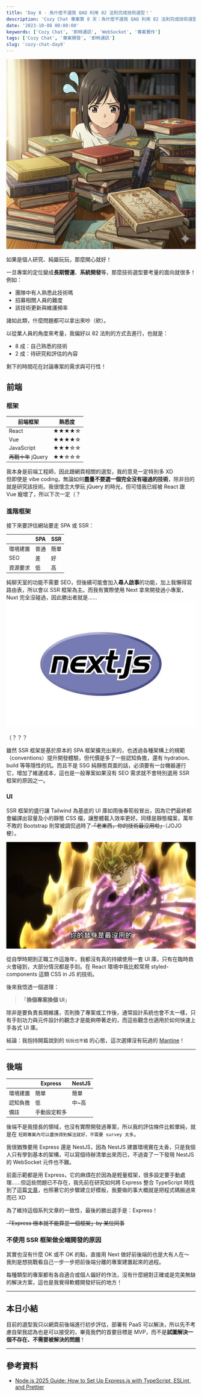 ```yaml
---
title: 'Day 8 - 為什麼不選我 QAQ 利用 82 法則完成技術選型！'
description: 'Cozy Chat 專案第 8 天：為什麼不選我 QAQ 利用 82 法則完成技術選型！'
date: '2023-10-08 00:00:00'
keywords: ['Cozy Chat', '即時通訊', 'WebSocket', '專案實作']
tags: ['Cozy Chat', '專案開發', '即時通訊']
slug: 'cozy-chat-day8'
---
```


![gh](https://raw.githubusercontent.com/penspulse326/penspulse326.github.io/images/17574267810008439ra.png)

如果是個人研究、純屬玩玩，那麼開心就好！

一旦專案的定位變成**長期營運**、**系統開發**等，那麼技術選型要考量的面向就很多！例如：

- 團隊中有人熟悉此技術嗎
- 招募相關人員的難度
- 該技術更新與維護頻率

諸如此類，什麼問題都可以拿出來吵（欸）。

以從業人員的角度來考量，我偏好以 82 法則的方式去進行，也就是：

- 8 成：自己熟悉的技術
- 2 成：待研究和評估的內容

剩下的時間花在討論專案的需求與可行性！

## 前端

### 框架

| 前端框架            | 熟悉度 |
| ------------------- | ------ |
| React               | ★★★★☆  |
| Vue                 | ★★★★☆  |
| JavaScript          | ★★★☆☆  |
| ~~再戰十年~~ jQuery | ★★☆☆☆  |

我本身是前端工程師，因此跟網頁相關的選型，我的意見一定特別多 XD  
但即使是 vibe coding，無論如何**盡量不要選一個完全沒有碰過的技術**，除非目的就是研究該技術。我很懷念大學玩 jQuery 的時光，但可惜我已經被 React 跟 Vue 寵壞了，所以下次一定（？

### 進階框架

接下來要評估網站要走 SPA 或 SSR：

|          | SPA  | SSR  |
| -------- | ---- | ---- |
| 環境建置 | 普通 | 簡單 |
| SEO      | 差   | 好   |
| 資源要求 | 低   | 高   |

純聊天室的功能不需要 SEO，但後續可能會加入**尋人啟事**的功能，加上我懶得寫路由表，所以會以 SSR 框架為主。而我有實際使用 Next 拿來開發過小專案，Nuxt 完全沒碰過，因此勝出者就是......
![gh](https://raw.githubusercontent.com/penspulse326/penspulse326.github.io/images/1751705376000eronfj.png)

（？？？

雖然 SSR 框架是基於原本的 SPA 框架擴充出來的，也透過各種架構上的規範（conventions）提升開發體驗，但代價是多了一些認知負擔，還有 hydration、build 等等隱性的坑。而且不是 SSG 純靜態頁面的話，必須要有一台機器運行它，增加了維運成本，這也是一般專案如果沒有 SEO 需求就不會特別選用 SSR 框架的原因之一。

### UI

SSR 框架的盛行讓 Tailwind 為基底的 UI 庫如雨後春筍般冒出，因為它們最終都會編譯出容量及小的靜態 CSS 檔，讓整體載入效率更好。同樣是靜態檔案，萬年不敗的 Bootstrap 則常被調侃過時了~~「老東西，你的技術最沒用啦」~~（JOJO 梗）。

![gh](https://raw.githubusercontent.com/penspulse326/penspulse326.github.io/images/1757427595000b35cig.png)

從自學時期到正職工作這幾年，我都沒有真的持續使用一套 UI 庫，只有在臨時救火會碰到，大部分情況都是手刻。在 React 環境中我比較常用 styled-components 這類 CSS in JS 的技術。

後來我悟透一個道理：

> 「**換個專案換個 UI**」

除非是要負責長期維護，否則換了專案或工作後，通常設計系統也會不太一樣，只有手刻功力與元件設計的觀念才是能夠帶著走的，而這些觀念也適用於如何快速上手各式 UI 庫。

結論：我抱持開篇說到的 `玩玩也不錯` 的心態，這次選擇沒有玩過的 [Mantine](https://mantine.dev/)！

---

## 後端

|          | Express      | NestJS |
| -------- | ------------ | ------ |
| 環境建置 | 簡單         | 簡單   |
| 認知負擔 | 低           | 中~高  |
| 備註     | 手動設定較多 |        |

後端不是我擅長的領域，也沒有實際開發過專案，所以我的評估條件比較單純，就是在 `短期專案內可以盡快得到解法就好，不需要 survey 太多`。

我很猶豫要用 Express 還是 NestJS，因為 NestJS 建置環境實在太香，只是我個人只有學到基本的架構，可以寫個待辦清單出來而已，不過查了一下發現 NestJS 的 WebSocket 元件也不難。

前面示範都是用 Express，它的麻煩在於因為是輕量框架，很多設定要手動處理......但這些問題已不存在，我先前在研究如何將 Express 整合 TypeScript 時找到了這篇[文章](https://medium.com/@gabrieldrouin/node-js-2025-guide-how-to-setup-express-js-with-typescript-eslint-and-prettier-b342cd21c30d)，也照著它的步驟建立好模板，我要做的事大概就是把程式碼搬過來而已 XD

為了維持這個系列文章的一致性，最後的勝出選手是：Express！

~~「Express 根本就不能算是一個框架」by 某位同事~~

### 不使用 SSR 框架做全端開發的原因

其實也沒有什麼 OK 或不 OK 的點，直接用 Next 做好前後端的也是大有人在～
我則是想挑戰看自己一步一步把前後端分離的專案建置起來的過程。

每種類型的專案都有各自適合或個人偏好的作法，沒有什麼絕對正確或是完美無缺的解決方案，這也是我覺得軟體開發好玩的地方！

---

## 本日小結

目前的選型我只以網頁前後端進行初步評估，部署有 PaaS 可以解決，所以先不考慮自架我認為也是可以接受的，畢竟我們的首要目標是 MVP，而不是**試圖解決一個不存在、不需要被解決的問題**！

---

## 參考資料

- [Node.js 2025 Guide: How to Set Up Express.js with TypeScript, ESLint, and Prettier](https://medium.com/@gabrieldrouin/node-js-2025-guide-how-to-setup-express-js-with-typescript-eslint-and-prettier-b342cd21c30d)
